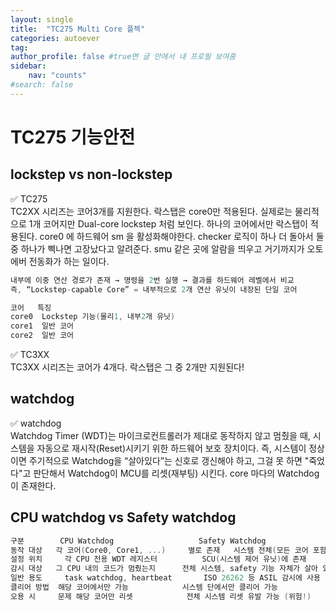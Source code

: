 ```yaml
---
layout: single
title:  "TC275 Multi Core 플젝"
categories: autoever
tag: 
author_profile: false #true면 글 안에서 내 프로필 보여줌
sidebar:
    nav: "counts"
#search: false
---
```


# TC275 기능안전

## lockstep vs non-lockstep

✅ TC275   
TC2XX 시리즈는 코어3개를 지원한다. 락스탭은 core0만 적용된다. 실제로는 물리적으로 1개 코어지만 Dual-core lockstep 처럼 보인다. 하나의 코어에서만 락스탭이 적용된다. 
core0 에 하드웨어 sm 을 활성화해야한다. checker 로직이 하나 더 돌아서 둘 중 하나가 삑나면 고장났다고 알려준다. smu 같은 곳에 알람을 띄우고 거기까지가 오토에버 전동화가 하는 일이다.   
```c
내부에 이중 연산 경로가 존재 → 명령을 2번 실행 → 결과를 하드웨어 레벨에서 비교
즉, “Lockstep-capable Core” = 내부적으로 2개 연산 유닛이 내장된 단일 코어

코어   특징
core0  Lockstep 기능(물리1, 내부2개 유닛)
core1  일반 코어
core2  일반 코어
```   
   
✅ TC3XX   
TC3XX 시리즈는 코어가 4개다. 락스탭은 그 중 2개만 지원된다!   

## watchdog

✅ watchdog   
Watchdog Timer (WDT)는 마이크로컨트롤러가 제대로 동작하지 않고 멈췄을 때, 시스템을 자동으로 재시작(Reset)시키기 위한 하드웨어 보호 장치이다. 
즉, 시스템이 정상이면 주기적으로 Watchdog을 “살아있다”는 신호로 갱신해야 하고, 그걸 못 하면 "죽었다"고 판단해서 Watchdog이 MCU를 리셋(재부팅) 시킨다. core 마다의 Watchdog 이 존재한다. 

## CPU watchdog vs Safety watchdog

```c
구분	      CPU Watchdog	                 Safety Watchdog
동작 대상  	각 코어(Core0, Core1, ...)     별로 존재	시스템 전체(모든 코어 포함)
설정 위치	  각 CPU 전용 WDT 레지스터     	 SCU(시스템 제어 유닛)에 존재
감시 대상  	그 CPU 내의 코드가 멈췄는지 	   전체 시스템, safety 기능 자체가 살아 있는지
일반 용도	  task watchdog, heartbeat	     ISO 26262 등 ASIL 감시에 사용
클리어 방법	해당 코어에서만 가능	           시스템 단에서만 클리어 가능
오용 시     문제	해당 코어만 리셋          	 전체 시스템 리셋 유발 가능 (위험!)


```
